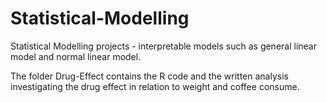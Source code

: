 # Statistical-Modelling
Statistical Modelling projects - interpretable models such as general linear model and normal linear model.

The folder Drug-Effect contains the R code and the written analysis investigating the drug effect in relation to weight and coffee consume.
